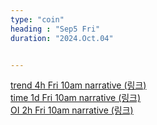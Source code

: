 ```yaml
---
type: "coin"
heading : "Sep5 Fri"
duration: "2024.Oct.04"


---
```

 



[trend 4h Fri 10am narrative (링크)](/todo/images/trend-2024-10-04-10AM.png)  
[time 1d Fri 10am narrative (링크)](/todo/images/time-2024-10-04-10AM.png)  
[OI 2h Fri 10am narrative (링크)](/todo/images/OI-2024-10-04-10AM.png)    



